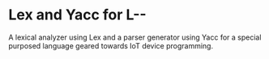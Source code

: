 # Lex and Yacc for L--
A lexical analyzer using Lex and a parser generator using Yacc for a special purposed language geared towards IoT device programming.
